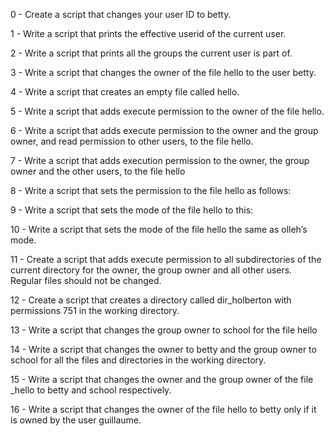 0 - Create a script that changes your user ID to betty.

1 - Write a script that prints the effective userid of the current user.

2 - Write a script that prints all the groups the current user is part of.

3 - Write a script that changes the owner of the file hello to the user betty.

4 - Write a script that creates an empty file called hello.

5 - Write a script that adds execute permission to the owner of the file hello.

6 - Write a script that adds execute permission to the owner and the group owner, and read permission to other users, to the file hello.

7 - Write a script that adds execution permission to the owner, the group owner and the other users, to the file hello

8 - Write a script that sets the permission to the file hello as follows:

9 - Write a script that sets the mode of the file hello to this:

10 - Write a script that sets the mode of the file hello the same as olleh’s mode.

11 - Create a script that adds execute permission to all subdirectories of the current directory for the owner, the group owner and all other users. Regular files should not be changed.

12 - Create a script that creates a directory called dir_holberton with permissions 751 in the working directory.

13 - Write a script that changes the group owner to school for the file hello

14 - Write a script that changes the owner to betty and the group owner to school for all the files and directories in the working directory.

15 - Write a script that changes the owner and the group owner of the file _hello to betty and school respectively.

16 - Write a script that changes the owner of the file hello to betty only if it is owned by the user guillaume.
